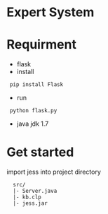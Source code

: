 # Expert System

# Requirment
 - flask
  - install
   
   ```
    pip install Flask
   ```
  - run
  
   ```
    python flask.py
   ```
 - java jdk 1.7
# Get started
  import jess into project directory
```
  src/
  |- Server.java
  |- kb.clp
  |- jess.jar
```
